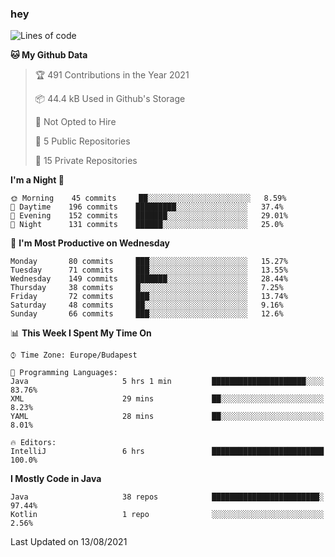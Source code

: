 ### hey

<!--START_SECTION:waka-->
![Lines of code](https://img.shields.io/badge/From%20Hello%20World%20I%27ve%20Written-72200%20lines%20of%20code-blue)

**🐱 My Github Data** 

> 🏆 491 Contributions in the Year 2021
 > 
> 📦 44.4 kB Used in Github's Storage 
 > 
> 🚫 Not Opted to Hire
 > 
> 📜 5 Public Repositories 
 > 
> 🔑 15 Private Repositories  
 > 
**I'm a Night 🦉** 

```text
🌞 Morning    45 commits     ██░░░░░░░░░░░░░░░░░░░░░░░   8.59% 
🌆 Daytime    196 commits    █████████░░░░░░░░░░░░░░░░   37.4% 
🌃 Evening    152 commits    ███████░░░░░░░░░░░░░░░░░░   29.01% 
🌙 Night      131 commits    ██████░░░░░░░░░░░░░░░░░░░   25.0%

```
📅 **I'm Most Productive on Wednesday** 

```text
Monday       80 commits     ███░░░░░░░░░░░░░░░░░░░░░░   15.27% 
Tuesday      71 commits     ███░░░░░░░░░░░░░░░░░░░░░░   13.55% 
Wednesday    149 commits    ███████░░░░░░░░░░░░░░░░░░   28.44% 
Thursday     38 commits     █░░░░░░░░░░░░░░░░░░░░░░░░   7.25% 
Friday       72 commits     ███░░░░░░░░░░░░░░░░░░░░░░   13.74% 
Saturday     48 commits     ██░░░░░░░░░░░░░░░░░░░░░░░   9.16% 
Sunday       66 commits     ███░░░░░░░░░░░░░░░░░░░░░░   12.6%

```


📊 **This Week I Spent My Time On** 

```text
⌚︎ Time Zone: Europe/Budapest

💬 Programming Languages: 
Java                     5 hrs 1 min         █████████████████████░░░░   83.76% 
XML                      29 mins             ██░░░░░░░░░░░░░░░░░░░░░░░   8.23% 
YAML                     28 mins             ██░░░░░░░░░░░░░░░░░░░░░░░   8.01%

🔥 Editors: 
IntelliJ                 6 hrs               █████████████████████████   100.0%

```

**I Mostly Code in Java** 

```text
Java                     38 repos            ████████████████████████░   97.44% 
Kotlin                   1 repo              ░░░░░░░░░░░░░░░░░░░░░░░░░   2.56%

```



 Last Updated on 13/08/2021
<!--END_SECTION:waka-->
